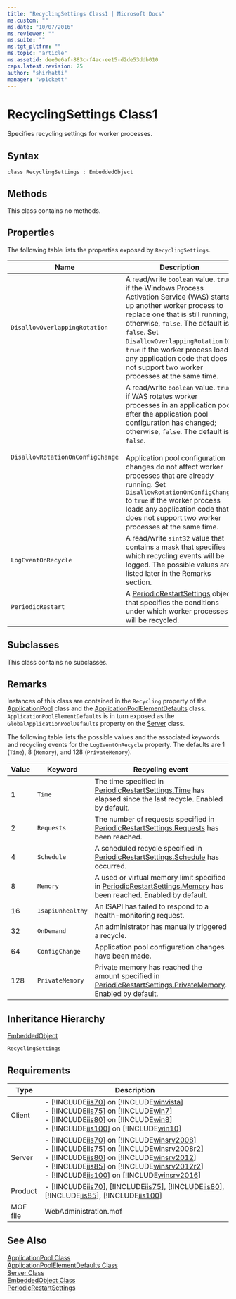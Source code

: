```yaml
---
title: "RecyclingSettings Class1 | Microsoft Docs"
ms.custom: ""
ms.date: "10/07/2016"
ms.reviewer: ""
ms.suite: ""
ms.tgt_pltfrm: ""
ms.topic: "article"
ms.assetid: dee0e6af-883c-f4ac-ee15-d2de53ddb010
caps.latest.revision: 25
author: "shirhatti"
manager: "wpickett"
---
```

# RecyclingSettings Class1
Specifies recycling settings for worker processes.  
  
## Syntax  
  
```vbs  
class RecyclingSettings : EmbeddedObject  
```  
  
## Methods  
 This class contains no methods.  
  
## Properties  
 The following table lists the properties exposed by `RecyclingSettings`.  
  
|Name|Description|  
|----------|-----------------|  
|`DisallowOverlappingRotation`|A read/write `boolean` value. `true` if the Windows Process Activation Service (WAS) starts up another worker process to replace one that is still running; otherwise, `false`. The default is `false`. Set `DisallowOverlappingRotation` to `true` if the worker process loads any application code that does not support two worker processes at the same time.|  
|`DisallowRotationOnConfigChange`|A read/write `boolean` value. `true` if WAS rotates worker processes in an application pool after the application pool configuration has changed; otherwise, `false`. The default is `false`.<br /><br /> Application pool configuration changes do not affect worker processes that are already running. Set `DisallowRotationOnConfigChange` to `true` if the worker process loads any application code that does not support two worker processes at the same time.|  
|`LogEventOnRecycle`|A read/write `sint32` value that contains a mask that specifies which recycling events will be logged. The possible values are listed later in the Remarks section.|  
|`PeriodicRestart`|A [PeriodicRestartSettings](../wmi-provider/periodicrestartsettings-class.md) object that specifies the conditions under which worker processes will be recycled.|  
  
## Subclasses  
 This class contains no subclasses.  
  
## Remarks  
 Instances of this class are contained in the `Recycling` property of the [ApplicationPool](../wmi-provider/applicationpool-class1.md) class and the [ApplicationPoolElementDefaults](../wmi-provider/applicationpoolelementdefaults-class1.md) class. `ApplicationPoolElementDefaults` is in turn exposed as the `GlobalApplicationPoolDefaults` property on the [Server](../wmi-provider/server-class1.md) class.  
  
 The following table lists the possible values and the associated keywords and recycling events for the `LogEventOnRecycle` property. The defaults are 1 (`Time`), 8 (`Memory`), and 128 (`PrivateMemory`).  
  
|Value|Keyword|Recycling event|  
|-----------|-------------|---------------------|  
|1|`Time`|The time specified in [PeriodicRestartSettings.Time](../wmi-provider/periodicrestartsettings-class.md) has elapsed since the last recycle. Enabled by default.|  
|2|`Requests`|The number of requests specified in [PeriodicRestartSettings.Requests](../wmi-provider/periodicrestartsettings-class.md) has been reached.|  
|4|`Schedule`|A scheduled recycle specified in [PeriodicRestartSettings.Schedule](../wmi-provider/periodicrestartsettings-class.md) has occurred.|  
|8|`Memory`|A used or virtual memory limit specified in [PeriodicRestartSettings.Memory](../wmi-provider/periodicrestartsettings-class.md) has been reached. Enabled by default.|  
|16|`IsapiUnhealthy`|An ISAPI has failed to respond to a health-monitoring request.|  
|32|`OnDemand`|An administrator has manually triggered a recycle.|  
|64|`ConfigChange`|Application pool configuration changes have been made.|  
|128|`PrivateMemory`|Private memory has reached the amount specified in [PeriodicRestartSettings.PrivateMemory](../wmi-provider/periodicrestartsettings-class.md). Enabled by default.|  
  
## Inheritance Hierarchy  
 [EmbeddedObject](../wmi-provider/embeddedobject-class1.md)  
  
 `RecyclingSettings`  
  
## Requirements  
  
|Type|Description|  
|----------|-----------------|  
|Client|-   [!INCLUDE[iis70](../wmi-provider/includes/iis70-md.md)] on [!INCLUDE[winvista](../wmi-provider/includes/winvista-md.md)]<br />-   [!INCLUDE[iis75](../wmi-provider/includes/iis75-md.md)] on [!INCLUDE[win7](../wmi-provider/includes/win7-md.md)]<br />-   [!INCLUDE[iis80](../wmi-provider/includes/iis80-md.md)] on [!INCLUDE[win8](../wmi-provider/includes/win8-md.md)]<br />-   [!INCLUDE[iis100](../wmi-provider/includes/iis100-md.md)] on [!INCLUDE[win10](../wmi-provider/includes/win10-md.md)]|  
|Server|-   [!INCLUDE[iis70](../wmi-provider/includes/iis70-md.md)] on [!INCLUDE[winsrv2008](../wmi-provider/includes/winsrv2008-md.md)]<br />-   [!INCLUDE[iis75](../wmi-provider/includes/iis75-md.md)] on [!INCLUDE[winsrv2008r2](../wmi-provider/includes/winsrv2008r2-md.md)]<br />-   [!INCLUDE[iis80](../wmi-provider/includes/iis80-md.md)] on [!INCLUDE[winsrv2012](../wmi-provider/includes/winsrv2012-md.md)]<br />-   [!INCLUDE[iis85](../wmi-provider/includes/iis85-md.md)] on [!INCLUDE[winsrv2012r2](../wmi-provider/includes/winsrv2012r2-md.md)]<br />-   [!INCLUDE[iis100](../wmi-provider/includes/iis100-md.md)] on [!INCLUDE[winsrv2016](../wmi-provider/includes/winsrv2016-md.md)]|  
|Product|-   [!INCLUDE[iis70](../wmi-provider/includes/iis70-md.md)], [!INCLUDE[iis75](../wmi-provider/includes/iis75-md.md)], [!INCLUDE[iis80](../wmi-provider/includes/iis80-md.md)], [!INCLUDE[iis85](../wmi-provider/includes/iis85-md.md)], [!INCLUDE[iis100](../wmi-provider/includes/iis100-md.md)]|  
|MOF file|WebAdministration.mof|  
  
## See Also  
 [ApplicationPool Class](../wmi-provider/applicationpool-class1.md)   
 [ApplicationPoolElementDefaults Class](../wmi-provider/applicationpoolelementdefaults-class1.md)   
 [Server Class](../wmi-provider/server-class1.md)   
 [EmbeddedObject Class](../wmi-provider/embeddedobject-class1.md)   
 [PeriodicRestartSettings](../wmi-provider/periodicrestartsettings-class.md)